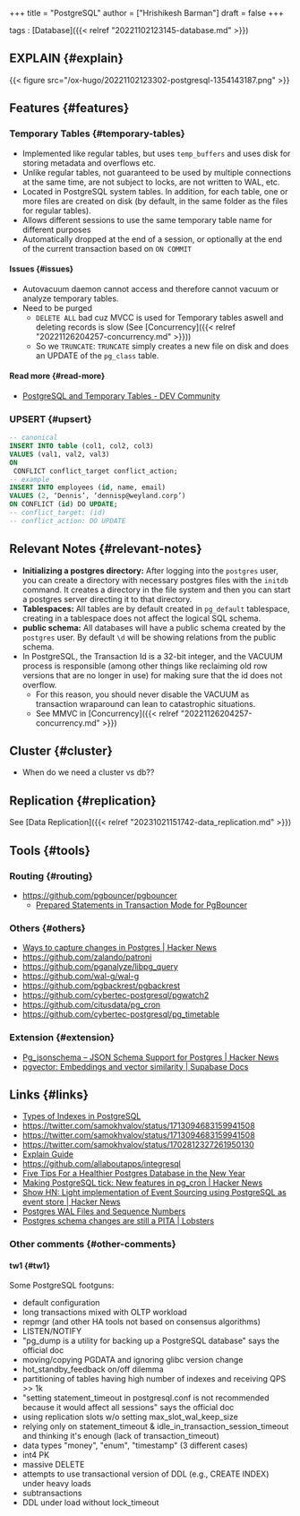 +++
title = "PostgreSQL"
author = ["Hrishikesh Barman"]
draft = false
+++

tags
: [Database]({{< relref "20221102123145-database.md" >}})


## EXPLAIN {#explain}

{{< figure src="/ox-hugo/20221102123302-postgresql-1354143187.png" >}}


## Features {#features}


### Temporary Tables {#temporary-tables}

-   Implemented like regular tables, but uses `temp_buffers` and uses disk for storing metadata and overflows etc.
-   Unlike regular tables, not guaranteed to be used by multiple connections at the same time, are not subject to locks, are not written to WAL, etc.
-   Located in PostgreSQL system tables. In addition, for each table, one or more files are created on disk (by default, in the same folder as the files for regular tables).
-   Allows different sessions to use the same temporary table name for different purposes
-   Automatically dropped at the end of a session, or optionally at the end of the current transaction based on `ON COMMIT`


#### Issues {#issues}

-   Autovacuum daemon cannot access and therefore cannot vacuum or analyze temporary tables.
-   Need to be purged
    -   `DELETE ALL` bad cuz MVCC is used for Temporary tables aswell and deleting records is slow  (See [Concurrency]({{< relref "20221126204257-concurrency.md" >}}))
    -   So we `TRUNCATE`: `TRUNCATE` simply creates a new file on disk and does an UPDATE of the `pg_class` table.


#### Read more {#read-more}

-   [PostgreSQL and Temporary Tables - DEV Community](https://dev.to/crushby/postgresql-and-temporary-tables-1ned)


### UPSERT {#upsert}

```sql
-- canonical
INSERT INTO table (col1, col2, col3)
VALUES (val1, val2, val3)
ON
 CONFLICT conflict_target conflict_action;
-- example
INSERT INTO employees (id, name, email)
VALUES (2, ‘Dennis’, ‘dennisp@weyland.corp’)
ON CONFLICT (id) DO UPDATE;
-- conflict_target: (id)
-- conflict_action: DO UPDATE
```


## Relevant Notes {#relevant-notes}

-   **Initializing a postgres directory:** After logging into the `postgres` user, you can create a directory with necessary postgres files with the `initdb` command. It creates a directory in the file system and then you can start a postgres server directing it to that directory.
-   **Tablespaces:** All tables are by default created in `pg_default` tablespace, creating in a tablespace does not affect the logical SQL schema.
-   **public schema:** All databases will have a public schema created by the `postgres` user. By default `\d` will be showing relations from the public schema.
-   In PostgreSQL, the Transaction Id is a 32-bit integer, and the VACUUM process is responsible (among other things like reclaiming old row versions that are no longer in use) for making sure that the id does not overflow.
    -   For this reason, you should never disable the VACUUM as transaction wraparound can lean to catastrophic situations.
    -   See MMVC in [Concurrency]({{< relref "20221126204257-concurrency.md" >}})


## Cluster {#cluster}

-   When do we need a cluster vs db??


## Replication {#replication}

See [Data Replication]({{< relref "20231021151742-data_replication.md" >}})


## Tools {#tools}


### Routing {#routing}

-   <https://github.com/pgbouncer/pgbouncer>
    -   [Prepared Statements in Transaction Mode for PgBouncer](https://www.crunchydata.com/blog/prepared-statements-in-transaction-mode-for-pgbouncer#how-much-faster-are-prepared-statements)


### Others {#others}

-   [Ways to capture changes in Postgres | Hacker News](https://news.ycombinator.com/item?id=37610899)
-   <https://github.com/zalando/patroni>
-   <https://github.com/pganalyze/libpg_query>
-   <https://github.com/wal-g/wal-g>
-   <https://github.com/pgbackrest/pgbackrest>
-   <https://github.com/cybertec-postgresql/pgwatch2>
-   <https://github.com/citusdata/pg_cron>
-   <https://github.com/cybertec-postgresql/pg_timetable>


### Extension {#extension}

-   [Pg_jsonschema – JSON Schema Support for Postgres | Hacker News](https://news.ycombinator.com/item?id=35258323)
-   [pgvector: Embeddings and vector similarity | Supabase Docs](https://supabase.com/docs/guides/database/extensions/pgvector)


## Links {#links}

-   [Types of Indexes in PostgreSQL](https://www.highgo.ca/2020/06/22/types-of-indexes-in-postgresql/)
-   <https://twitter.com/samokhvalov/status/1713094683159941508>
-   <https://twitter.com/samokhvalov/status/1713094683159941508>
-   <https://twitter.com/samokhvalov/status/1702812327261950130>
-   [Explain Guide](https://www.pgmustard.com/docs/explain)
-   <https://github.com/allaboutapps/integresql>
-   [Five Tips For a Healthier Postgres Database in the New Year](https://www.crunchydata.com/blog/five-tips-for-a-healthier-postgres-database-in-the-new-year)
-   [Making PostgreSQL tick: New features in pg_cron | Hacker News](https://news.ycombinator.com/item?id=38029671)
-   [Show HN: Light implementation of Event Sourcing using PostgreSQL as event store | Hacker News](https://news.ycombinator.com/item?id=38084098)
-   [Postgres WAL Files and Sequence Numbers](https://www.crunchydata.com/blog/postgres-wal-files-and-sequuence-numbers)
-   [Postgres schema changes are still a PITA | Lobsters](https://lobste.rs/s/ze70h7/postgres_schema_changes_are_still_pita)


### Other comments {#other-comments}


#### tw1 {#tw1}

Some PostgreSQL footguns:

-   default configuration
-   long transactions mixed with OLTP workload
-   repmgr (and other HA tools not based on consensus algorithms)
-   LISTEN/NOTIFY
-   "pg_dump is a utility for backing up a PostgreSQL database" says the official doc
-   moving/copying PGDATA and ignoring glibc version change
-   hot_standby_feedback on/off dilemma
-   partitioning of tables having high number of indexes and receiving QPS &gt;&gt; 1k
-   "setting statement_timeout in postgresql.conf is not recommended because it would affect all sessions" says the official doc
-   using replication slots w/o setting max_slot_wal_keep_size
-   relying only on statement_timeout &amp; idle_in_transaction_session_timeout and thinking it's enough (lack of transaction_timeout)
-   data types "money", "enum", "timestamp" (3 different cases)
-   int4 PK
-   massive DELETE
-   attempts to use transactional version of DDL (e.g., CREATE INDEX) under heavy loads
-   subtransactions
-   DDL under load without lock_timeout
